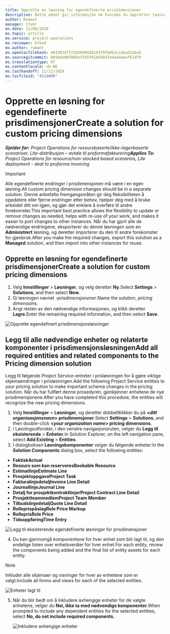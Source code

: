 ```yaml
---
title: Opprette en løsning for egendefinerte prisdimensjoner
description: Dette emnet gir informasjon om hvordan du oppretter løsninger for egendefinerte prisdimensjoner.
author: Rumant
manager: tfehr
ms.date: 11/09/2020
ms.topic: article
ms.service: project-operations
ms.reviewer: kfend
ms.author: rumant
ms.openlocfilehash: 441501dff23d16960381b3f9fb4b2cceba2b3ba5
ms.sourcegitcommit: 869bde007805ef255f61b03937e4a44aeef61df9
ms.translationtype: HT
ms.contentlocale: nb-NO
ms.lasthandoff: 11/12/2020
ms.locfileid: "4514009"
---
```

# <a name="create-a-solution-for-custom-pricing-dimensions"></a><span data-ttu-id="5e6af-103">Opprette en løsning for egendefinerte prisdimensjoner</span><span class="sxs-lookup"><span data-stu-id="5e6af-103">Create a solution for custom pricing dimensions</span></span>

 <span data-ttu-id="5e6af-104">_**Gjelder for:** Project Operations for ressursbaserte/ikke-lagerbaserte scenarioer, Lite-distribusjon – avtale til proformafakturering_</span><span class="sxs-lookup"><span data-stu-id="5e6af-104">_**Applies To:** Project Operations for resource/non-stocked based scenarios, Lite deployment - deal to proforma invoicing_</span></span> 

>[!IMPORTANT]
><span data-ttu-id="5e6af-105">Alle egendefinerte endringer i prisdimensjonen må være i en egen løsning.</span><span class="sxs-lookup"><span data-stu-id="5e6af-105">All custom pricing dimension changes should be in a separate solution.</span></span> <span data-ttu-id="5e6af-106">Denne anbefalte fremgangsmåten gir deg fleksibiliteten å oppdatere eller fjerne endringer etter behov, hjelper deg med å bruke arbeidet ditt om igjen, og gjør det enklere å overføre til andre forekomster.</span><span class="sxs-lookup"><span data-stu-id="5e6af-106">This important best practice allows the flexibility to update or remove changes as needed, helps with re-use of your work, and makes it easier to port changes to other instances.</span></span> <span data-ttu-id="5e6af-107">Når du har gjort alle de nødvendige endringene, eksporterer du denne løsningen som en **Administrert** løsning, og deretter importerer du den til andre forekomster for gjenbruk.</span><span class="sxs-lookup"><span data-stu-id="5e6af-107">After you make the required changes, export this solution as a **Managed** solution, and then import into other instances for reuse.</span></span>

## <a name="create-a-solution-for-custom-pricing-dimensions"></a><span data-ttu-id="5e6af-108">Opprette en løsning for egendefinerte prisdimensjoner</span><span class="sxs-lookup"><span data-stu-id="5e6af-108">Create a solution for custom pricing dimensions</span></span>

1.  <span data-ttu-id="5e6af-109">Velg **Innstillinger** > **Løsninger**, og velg deretter **Ny**.</span><span class="sxs-lookup"><span data-stu-id="5e6af-109">Select **Settings** > **Solutions**, and then select **New**.</span></span>
2.  <span data-ttu-id="5e6af-110">Gi løsningen navnet *<your organization name>-prisdimensjonener*.</span><span class="sxs-lookup"><span data-stu-id="5e6af-110">Name the solution, *<your organization name> pricing dimensions*.</span></span>
3. <span data-ttu-id="5e6af-111">Angi resten av den nødvendige informasjonen, og klikk deretter **Lagre**.</span><span class="sxs-lookup"><span data-stu-id="5e6af-111">Enter the remaining required information, and then select **Save**.</span></span>

  ![Opprette egendefinert prisdimensjonsløsninger](./media/Creation-of-custom-pricing-dimension-solution.png)
 
## <a name="add-all-required-entities-and-related-components-to-the-pricing-dimension-solution"></a><span data-ttu-id="5e6af-113">Legg til alle nødvendige enheter og relaterte komponenter i prisdimensjonsløsningen</span><span class="sxs-lookup"><span data-stu-id="5e6af-113">Add all required entities and related components to the Pricing dimension solution</span></span>

<span data-ttu-id="5e6af-114">Legg til følgende Project Service-enheter i prisløsningen for å gjøre viktige skjemaendringer i prisløsningen.</span><span class="sxs-lookup"><span data-stu-id="5e6af-114">Add the following Project Service entities to your pricing solution to make important schema changes in the pricing solution.</span></span> <span data-ttu-id="5e6af-115">Når du har fullført denne prosedyren, gjenkjenner enhetene de nye prisdimensjonene.</span><span class="sxs-lookup"><span data-stu-id="5e6af-115">After you have completed this procedure, the entities will recognize the new pricing dimensions.</span></span>

1.  <span data-ttu-id="5e6af-116">Velg **Innstillinger** > **Løsninger**, og deretter dobbeltklikker du på **<*ditt organisasjonsnavn*> prisdimensjoner**.</span><span class="sxs-lookup"><span data-stu-id="5e6af-116">Select **Settings** > **Solutions**, and then double-click **<*your organization name*> pricing dimensions**.</span></span>
2.  <span data-ttu-id="5e6af-117">I Løsningsutforsker, i den venstre navigasjonsruten, velger du **Legg til eksisterende** > **Enheter**.</span><span class="sxs-lookup"><span data-stu-id="5e6af-117">In Solution Explorer, on the left navigation pane, select **Add Existing** > **Entities**.</span></span>
3.  <span data-ttu-id="5e6af-118">I dialogboksen **Løsningskomponenter** velger du følgende enheter:</span><span class="sxs-lookup"><span data-stu-id="5e6af-118">In the **Solution Components** dialog box, select the following entities:</span></span>
 
   - <span data-ttu-id="5e6af-119">**Faktisk**</span><span class="sxs-lookup"><span data-stu-id="5e6af-119">**Actual**</span></span>
   - <span data-ttu-id="5e6af-120">**Ressurs som kan reserveres**</span><span class="sxs-lookup"><span data-stu-id="5e6af-120">**Bookable Resource**</span></span>
   - <span data-ttu-id="5e6af-121">**Estimatlinje**</span><span class="sxs-lookup"><span data-stu-id="5e6af-121">**Estimate Line**</span></span>
   - <span data-ttu-id="5e6af-122">**Prosjektoppgave**</span><span class="sxs-lookup"><span data-stu-id="5e6af-122">**Project Task**</span></span>
   - <span data-ttu-id="5e6af-123">**Fakturalinjedetalj**</span><span class="sxs-lookup"><span data-stu-id="5e6af-123">**Invoice Line Detail**</span></span>
   - <span data-ttu-id="5e6af-124">**Journallinje**</span><span class="sxs-lookup"><span data-stu-id="5e6af-124">**Journal Line**</span></span>
   - <span data-ttu-id="5e6af-125">**Detalj for prosjektkontraktlinjer**</span><span class="sxs-lookup"><span data-stu-id="5e6af-125">**Project Contract Line Detail**</span></span>
   - <span data-ttu-id="5e6af-126">**Prosjektteammedlem**</span><span class="sxs-lookup"><span data-stu-id="5e6af-126">**Project Team Member**</span></span>
   - <span data-ttu-id="5e6af-127">**Tilbudslinjedetalj**</span><span class="sxs-lookup"><span data-stu-id="5e6af-127">**Quote Line Detail**</span></span>
   - <span data-ttu-id="5e6af-128">**Rolleprispåslag**</span><span class="sxs-lookup"><span data-stu-id="5e6af-128">**Role Price Markup**</span></span>
   - <span data-ttu-id="5e6af-129">**Rollepris**</span><span class="sxs-lookup"><span data-stu-id="5e6af-129">**Role Price**</span></span>
   - <span data-ttu-id="5e6af-130">**Tidsoppføring**</span><span class="sxs-lookup"><span data-stu-id="5e6af-130">**Time Entry**</span></span>
 
   ![Legg til eksisterende egendefinerte løsninger for prisdimensjoner](./media/Existing-entities-to-PD-solution.png)
 
 4. <span data-ttu-id="5e6af-132">Du kan gjennomgå komponentene for hver enhet som blir lagt til, og den endelige listen over enhetsverdier for hver enhet.</span><span class="sxs-lookup"><span data-stu-id="5e6af-132">For each entity, review the components being added and the final list of entity assets for each entity.</span></span> 

   >[!NOTE]
   > <span data-ttu-id="5e6af-133">Inkluder alle skjemaer og visninger for hver av enhetene som er valgt.</span><span class="sxs-lookup"><span data-stu-id="5e6af-133">Include all forms and views for each of the selected entities.</span></span>

  ![Enheter lagt til](./media/solution-component-selection.png)


5.  <span data-ttu-id="5e6af-135">Når du blir bedt om å inkludere avhengige enheter for de valgte enhetene, velger du **Nei, ikke ta med nødvendige komponenter.**</span><span class="sxs-lookup"><span data-stu-id="5e6af-135">When prompted to include any dependent entities for the selected entities, select **No, do not include required components.**</span></span>

    ![Inkludere avhengige enheter](./media/Do-not-include-required.png)
